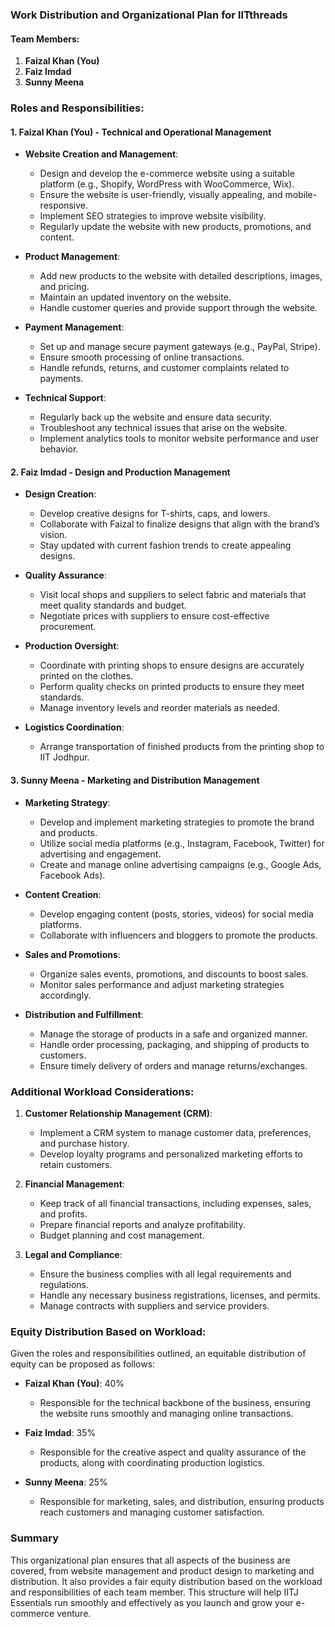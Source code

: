### Work Distribution and Organizational Plan for IITthreads

#### Team Members:
1. **Faizal Khan (You)**
2. **Faiz Imdad**
3. **Sunny Meena**

### Roles and Responsibilities:

#### 1. **Faizal Khan (You) - Technical and Operational Management**
- **Website Creation and Management**:
  - Design and develop the e-commerce website using a suitable platform (e.g., Shopify, WordPress with WooCommerce, Wix).
  - Ensure the website is user-friendly, visually appealing, and mobile-responsive.
  - Implement SEO strategies to improve website visibility.
  - Regularly update the website with new products, promotions, and content.
  
- **Product Management**:
  - Add new products to the website with detailed descriptions, images, and pricing.
  - Maintain an updated inventory on the website.
  - Handle customer queries and provide support through the website.

- **Payment Management**:
  - Set up and manage secure payment gateways (e.g., PayPal, Stripe).
  - Ensure smooth processing of online transactions.
  - Handle refunds, returns, and customer complaints related to payments.

- **Technical Support**:
  - Regularly back up the website and ensure data security.
  - Troubleshoot any technical issues that arise on the website.
  - Implement analytics tools to monitor website performance and user behavior.

#### 2. **Faiz Imdad - Design and Production Management**
- **Design Creation**:
  - Develop creative designs for T-shirts, caps, and lowers.
  - Collaborate with Faizal to finalize designs that align with the brand’s vision.
  - Stay updated with current fashion trends to create appealing designs.

- **Quality Assurance**:
  - Visit local shops and suppliers to select fabric and materials that meet quality standards and budget.
  - Negotiate prices with suppliers to ensure cost-effective procurement.
  
- **Production Oversight**:
  - Coordinate with printing shops to ensure designs are accurately printed on the clothes.
  - Perform quality checks on printed products to ensure they meet standards.
  - Manage inventory levels and reorder materials as needed.

- **Logistics Coordination**:
  - Arrange transportation of finished products from the printing shop to IIT Jodhpur.

#### 3. **Sunny Meena - Marketing and Distribution Management**
- **Marketing Strategy**:
  - Develop and implement marketing strategies to promote the brand and products.
  - Utilize social media platforms (e.g., Instagram, Facebook, Twitter) for advertising and engagement.
  - Create and manage online advertising campaigns (e.g., Google Ads, Facebook Ads).

- **Content Creation**:
  - Develop engaging content (posts, stories, videos) for social media platforms.
  - Collaborate with influencers and bloggers to promote the products.

- **Sales and Promotions**:
  - Organize sales events, promotions, and discounts to boost sales.
  - Monitor sales performance and adjust marketing strategies accordingly.

- **Distribution and Fulfillment**:
  - Manage the storage of products in a safe and organized manner.
  - Handle order processing, packaging, and shipping of products to customers.
  - Ensure timely delivery of orders and manage returns/exchanges.

### Additional Workload Considerations:
1. **Customer Relationship Management (CRM)**:
   - Implement a CRM system to manage customer data, preferences, and purchase history.
   - Develop loyalty programs and personalized marketing efforts to retain customers.

2. **Financial Management**:
   - Keep track of all financial transactions, including expenses, sales, and profits.
   - Prepare financial reports and analyze profitability.
   - Budget planning and cost management.

3. **Legal and Compliance**:
   - Ensure the business complies with all legal requirements and regulations.
   - Handle any necessary business registrations, licenses, and permits.
   - Manage contracts with suppliers and service providers.

### Equity Distribution Based on Workload:
Given the roles and responsibilities outlined, an equitable distribution of equity can be proposed as follows:

- **Faizal Khan (You)**: 40%
  - Responsible for the technical backbone of the business, ensuring the website runs smoothly and managing online transactions.

- **Faiz Imdad**: 35%
  - Responsible for the creative aspect and quality assurance of the products, along with coordinating production logistics.

- **Sunny Meena**: 25%
  - Responsible for marketing, sales, and distribution, ensuring products reach customers and managing customer satisfaction.

### Summary
This organizational plan ensures that all aspects of the business are covered, from website management and product design to marketing and distribution. It also provides a fair equity distribution based on the workload and responsibilities of each team member. This structure will help IITJ Essentials run smoothly and effectively as you launch and grow your e-commerce venture.
